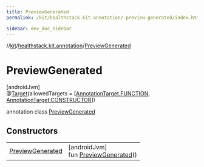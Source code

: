 ```yaml
---
title: PreviewGenerated
permalink: /kit/healthstack.kit.annotation/-preview-generated/index.html

sidebar: dev_doc_sidebar
---
```

//[kit](../../../kit.html)/[healthstack.kit.annotation](../index.html)/[PreviewGenerated](index.html)



# PreviewGenerated



[androidJvm]\
@[Target](https://kotlinlang.org/api/latest/jvm/stdlib/kotlin.annotation/-target/index.html)(allowedTargets = [[AnnotationTarget.FUNCTION](https://kotlinlang.org/api/latest/jvm/stdlib/kotlin.annotation/-annotation-target/-f-u-n-c-t-i-o-n/index.html), [AnnotationTarget.CONSTRUCTOR](https://kotlinlang.org/api/latest/jvm/stdlib/kotlin.annotation/-annotation-target/-c-o-n-s-t-r-u-c-t-o-r/index.html)])



annotation class [PreviewGenerated](index.html)



## Constructors


| | |
|---|---|
| [PreviewGenerated](-preview-generated.html) | [androidJvm]<br>fun [PreviewGenerated](-preview-generated.html)() |

